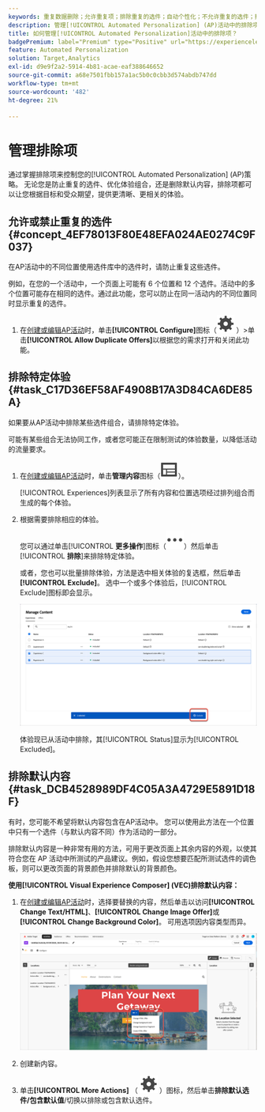 ```yaml
---
keywords: 重复数据删除；允许重复项；排除重复的选件；自动个性化；不允许重复的选件；排除；默认内容；
description: 管理[!UICONTROL Automated Personalization] (AP)活动中的排除项。
title: 如何管理[!UICONTROL Automated Personalization]活动中的排除项？
badgePremium: label="Premium" type="Positive" url="https://experienceleague.adobe.com/docs/target/using/introduction/intro.html?lang=zh-Hans#premium newtab=true" tooltip="查看Target Premium中包含的内容。"
feature: Automated Personalization
solution: Target,Analytics
exl-id: d9e9f2a2-5914-4b81-acae-eaf388646652
source-git-commit: a68e7501fbb157a1ac5b0c0cbb3d574abdb747dd
workflow-type: tm+mt
source-wordcount: '482'
ht-degree: 21%

---
```


# 管理排除项

通过掌握排除项来控制您的[!UICONTROL Automated Personalization] (AP)策略。 无论您是防止重复的选件、优化体验组合，还是删除默认内容，排除项都可以让您根据目标和受众期望，提供更清晰、更相关的体验。

## 允许或禁止重复的选件 {#concept_4EF78013F80E48EFA024AE0274C9F037}

在AP活动中的不同位置使用选件库中的选件时，请防止重复这些选件。

例如，在您的一个活动中，一个页面上可能有 6 个位置和 12 个选件。活动中的多个位置可能存在相同的选件。通过此功能，您可以防止在同一活动内的不同位置同时显示重复的选件。

1. 在[创建或编辑AP活动](/help/main/c-activities/t-automated-personalization/create-ap-activity.md)时，单击&#x200B;**[!UICONTROL Configure]**&#x200B;图标（![配置图标](/help/main/assets/icons/Setting.svg) ）>单击&#x200B;**[!UICONTROL Allow Duplicate Offers]**&#x200B;以根据您的需求打开和关闭此功能。

## 排除特定体验 {#task_C17D36EF58AF4908B17A3D84CA6DE85A}

如果要从AP活动中排除某些选件组合，请排除特定体验。

可能有某些组合无法协同工作，或者您可能正在限制测试的体验数量，以降低活动的流量要求。

1. 在[创建或编辑AP活动](/help/main/c-activities/t-automated-personalization/create-ap-activity.md)时，单击&#x200B;**管理内容**&#x200B;图标（![管理内容图标](/help/main/assets/icons/Experience.svg)）。

   [!UICONTROL Experiences]列表显示了所有内容和位置选项经过排列组合而生成的每个体验。

1. 根据需要排除相应的体验。

   您可以通过单击&#x200B;[!UICONTROL **更多操作**]&#x200B;图标（![更多操作图标](/help/main/assets/icons/MoreSmall.svg)）然后单击&#x200B;[!UICONTROL **排除**]&#x200B;来排除特定体验。

   或者，您也可以批量排除体验，方法是选中相关体验的复选框，然后单击&#x200B;**[!UICONTROL Exclude]**。 选中一个或多个体验后，[!UICONTROL Exclude]图标即会显示。

   ![批量排除体验](/help/main/c-activities/t-automated-personalization/assets/exclude1.png)

   体验现已从活动中排除，其[!UICONTROL Status]显示为[!UICONTROL Excluded]。

## 排除默认内容 {#task_DCB4528989DF4C05A3A4729E5891D18F}

有时，您可能不希望将默认内容包含在AP活动中。 您可以使用此方法在一个位置中只有一个选件（与默认内容不同）作为活动的一部分。

排除默认内容是一种非常有用的方法，可用于更改页面上其余内容的外观，以使其符合您在 AP 活动中所测试的产品建议。例如，假设您想要匹配所测试选件的调色板，则可以更改页面的背景颜色并排除默认的背景颜色。

**使用[!UICONTROL Visual Experience Composer] (VEC)排除默认内容：**

1. 在[创建或编辑AP活动](/help/main/c-activities/t-automated-personalization/create-ap-activity.md)时，选择要替换的内容，然后单击以访问&#x200B;**[!UICONTROL Change Text/HTML]**、**[!UICONTROL Change Image Offer]**&#x200B;或&#x200B;**[!UICONTROL Change Background Color]**。 可用选项因内容类型而异。

   ![更改选项](/help/main/c-activities/t-automated-personalization/assets/options.png)
1. 创建新内容。

1. 单击&#x200B;**[!UICONTROL More Actions]** （ ![更多操作图标](/help/main/assets/icons/Setting.svg) ）图标，然后单击&#x200B;**排除默认选件/包含默认值**/切换以排除或包含默认选件。

   <!-- Depending on the content or offer type, the [!UICONTROL Include] checkbox is in a slightly different place. 

   For Text/HTML content: 

   ![Include checkbox in Edit Text/HTML dialog box](/help/main/c-activities/t-automated-personalization/assets/exclude_content_vec_1a.png)

   For Image/Video content: 

   ![Include checkbox in Select Content dialog box](/help/main/c-activities/t-automated-personalization/assets/exclude_content_vec_2a.png)

   For background color: 

   ![Include checkbox in Edit Background Color dialog box](/help/main/c-activities/t-automated-personalization/assets/exclude_content_vec_3a.png)-->

<!-- 1. Click **[!UICONTROL Save]**.

   You can see the experiences created from the offers you specified under [!UICONTROL Manage Content]. You notice that no experiences are created in [!UICONTROL Manage Content] using the default offer you excluded. 

   ![exclude_content_vec_4 image](assets/exclude_content_vec_4.png)

**To exclude default content using the [!UICONTROL Form-Based Experience Composer]:** 

1. While creating or editing an AP activity, click **[!UICONTROL Change Text/HTML]** or **[!UICONTROL Change Image Offer]** under **[!UICONTROL Content]**. 
1. In the dialog box, create your new content and uncheck **[!UICONTROL Include]** to the right of the default content (or uncheck the Default Image/Video in the [!UICONTROL Select Content] screen). 

   Depending on the content or offer type, the [!UICONTROL Include] checkbox is in a slightly different place. 

   For Text/HTML content: 

   ![exclude_content_form_1 image](assets/exclude_content_form_1.png)

   For Image/Video content: 

   ![exclude_content_form_2 image](assets/exclude_content_form_2.png)

1. Click **[!UICONTROL Save]**. 

   You can see the experiences created from the offers you specified under [!UICONTROL Manage Content]. You notice that no experiences are created in [!UICONTROL Manage Content] using the default offer you excluded. 

   ![exclude_content_form_3 image](assets/exclude_content_form_3.png)-->

